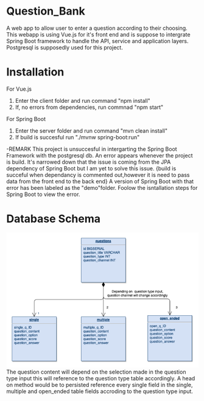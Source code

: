 # Question_Bank
A web app to allow user to enter a question according to their choosing. This webapp is using Vue.js for it's front end and is suppose to intergrate Spring Boot framework to handle the API, service and application layers. Postgresql is supposedly used for this project.
# Installation
For Vue.js
1. Enter the client folder and run command "npm install"
2. If, no errors from dependencies, run commnad "npm start"

For Spring Boot
1. Enter the server folder and run command "mvn clean install"
2. If build is succesful run "./mvnw spring-boot:run"

-REMARK
This project is unsuccesful in intergarting the Spring Boot Framework with the postgresql db.
An error appears whenever the project is build.
It's narrowed down that the issue is coming from the JPA dependency of Spring Boot but I am yet to solve this issue. {build is succeful when dependancy is commented out,however it is need to pass data from the front end to the back end}
A version of Spring Boot with that error has been labeled as the "demo"folder. Foolow the isntallation steps for Spring Boot to view the error.

# Database Schema
  ![](assests/db_schema.png)
  The question content will depend on the selection made in the question type input this will reference to the question type table accordingly.
  A head on method would be to persisted reference every single field in the single, multiple and open_ended table fields accroding to the question type input.
  
